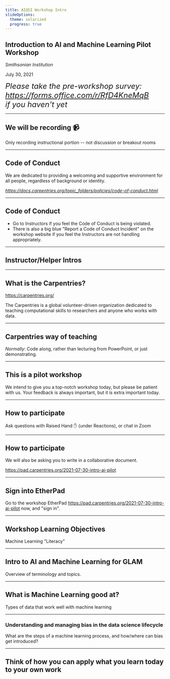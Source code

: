 ```yaml
---
title: AI@SI Workshop Intro
slideOptions:
  theme: solarized
  progress: true
---
```


## Introduction to AI and Machine Learning Pilot Workshop

*Smithsonian Institution*

July 30, 2021

<font size='5'>*Please take the pre-workshop survey: https://forms.office.com/r/RfD4KneMqB<br/>if you haven't yet*</font>

---

## We will be recording 📹

Only recording instructional portion -- not discussion or breakout rooms

---

## Code of Conduct

We are dedicated to providing a welcoming and supportive environment for all people, regardless of background or identity.

*https://docs.carpentries.org/topic_folders/policies/code-of-conduct.html*

---

## Code of Conduct

* Go to Instructors if you feel the Code of Conduct is being violated.
* There is also a big blue "Report a Code of Conduct Incident" on the workshop website if you feel the Instructors are not handling appropriately.

---

## Instructor/Helper Intros

---

## What is the Carpentries?

https://carpentries.org/

The Carpentries is a global volunteer-driven organization dedicated to teaching computational skills to researchers and anyone who works with data.

---

## Carpentries way of teaching

*Normally*: Code along, rather than lecturing from PowerPoint, or just demonstrating.

---

## This is a pilot workshop

We intend to give you a top-notch workshop today, but please be patient with us. Your feedback is always important, but it is extra important today.

---

## How to participate

Ask questions with Raised Hand ✋ (under Reactions), or chat in Zoom

---

## How to participate

We will also be asking you to write in a collaborative document.

https://pad.carpentries.org/2021-07-30-intro-ai-pilot

---

## Sign into EtherPad

Go to the workshop EtherPad https://pad.carpentries.org/2021-07-30-intro-ai-pilot now, and "sign in".

---

## Workshop Learning Objectives

Machine Learning "Literacy"

---

## Intro to AI and Machine Learning for GLAM

Overview of terminology and topics.

---

## What is Machine Learning good at?

Types of data that work well with machine learning

---

### Understanding and managing bias in the data science lifecycle

What are the steps of a machine learning process, and how/where can bias get introduced?

---

## Think of how you can apply what you learn today to your own work

